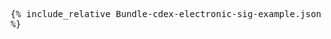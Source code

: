 <pre class={{include.language | default: "highlight language-plaintext"}} style="white-space: pre-wrap; word-wrap: break-word;">
{% include_relative Bundle-cdex-electronic-sig-example.json %}
</pre>
